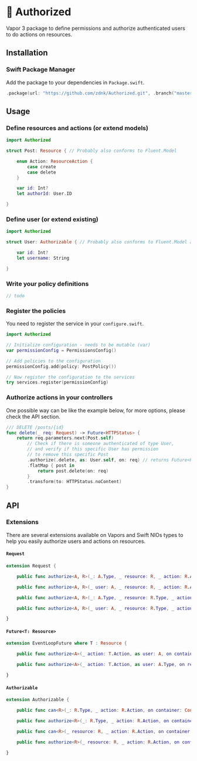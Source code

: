 # 🔐 Authorized

Vapor 3 package to define permissions and authorize authenticated users to do actions on resources.

## Installation

### Swift Package Manager

Add the package to your dependencies in `Package.swift`.

```swift
.package(url: "https://github.com/zdnk/Authorized.git", .branch("master"))
```

## Usage

### Define resources and actions (or extend models)

```swift
import Authorized

struct Post: Resource { // Probably also conforms to Fluent.Model

    enum Action: ResourceAction {
        case create
        case delete
    }

    var id: Int?
    let authorId: User.ID

}
```

### Define user (or extend existing)

```swift
import Authorized

struct User: Authorizable { // Probably also conforms to Fluent.Model and Authenticatable

    var id: Int?
    let username: String

}
```

### Write your policy definitions

```swift
// todo
```

### Register the policies

You need to register the service in your `configure.swift`.

```swift
import Authorized

// Initialize configuration - needs to be mutable (var)
var permissionConfig = PermissionsConfig()

// Add policies to the configuration
permissionConfig.add(policy: PostPolicy())

// Now register the configuration to the services
try services.register(permissionConfig)
```

### Authorize actions in your controllers 

One possible way can be like the example below, for more options, please check the API section.

```swift
/// DELETE /posts/{id}
func delete(_ req: Request) -> Future<HTTPStatus> {
    return req.parameters.next(Post.self)
        // Check if there is someone authenticated of type User,
        // and verify if this specific User has permission
        // to remove this specific Post
        .authorize(.delete, as: User.self, on: req) // returns Future<Post>
        .flatMap { post in
            return post.delete(on: req)
        }
        .transform(to: HTTPStatus.noContent)
}
```

## API

### Extensions

There are several extensions available on Vapors and Swift NIOs types to help you easily authorize users and actions on resources.

#### `Request`

```swift
extension Request {

    public func authorize<A, R>(_: A.Type, _ resource: R, _ action: R.Action) throws -> Future<R> where A : Authenticatable, A : Authorizable, R : Resource

    public func authorize<A, R>(_ user: A, _ resource: R, _ action: R.Action) throws -> Future<R> where A : Authorizable, R : Resource

    public func authorize<A, R>(_: A.Type, _ resource: R.Type, _ action: R.Action) throws -> Future<Void> where A : Authenticatable, A : Authorizable, R : Resource

    public func authorize<A, R>(_ user: A, _ resource: R.Type, _ action: R.Action) throws -> Future<Void> where A : Authorizable, R : Resource

}
```

#### `Future<T: Resource>`

```swift
extension EventLoopFuture where T : Resource {

    public func authorize<A>(_ action: T.Action, as user: A, on container: Container) -> Future<T> where A : Authorizable

    public func authorize<A>(_ action: T.Action, as user: A.Type, on request: Request) -> Future<T> where A : Authenticatable, A : Authorizable

}
```
#### `Authorizable`

```swift
extension Authorizable {

    public func can<R>(_: R.Type, _ action: R.Action, on container: Container) throws -> Future<Bool> where R : Resource

    public func authorize<R>(_: R.Type, _ action: R.Action, on container: Container) throws -> Future<Void> where R : Resource

    public func can<R>(_ resource: R, _ action: R.Action, on container: Container) throws -> Future<Bool> where R : Resource

    public func authorize<R>(_ resource: R, _ action: R.Action, on container: Container) throws -> Future<R> where R : Resource

}
```
